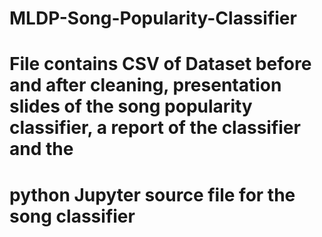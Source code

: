 # MLDP-Song-Popularity-Classifier
# File contains CSV of Dataset before and after cleaning, presentation slides of the song popularity classifier, a report of the classifier and the 
# python Jupyter source file for the song classifier
